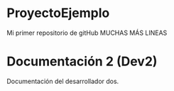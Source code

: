 # ProyectoEjemplo
Mi primer repositorio de gitHub
MUCHAS MÁS LINEAS

# Documentación 2 (Dev2)
 Documentación del desarrollador dos.
